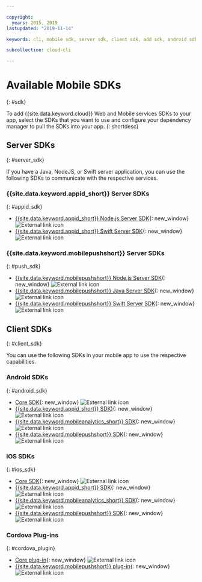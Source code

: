 ```yaml
---

copyright:
  years: 2015, 2019
lastupdated: "2019-11-14"

keywords: cli, mobile sdk, server sdk, client sdk, add sdk, android sdk, cordova

subcollection: cloud-cli

---
```


# Available Mobile SDKs
{: #sdk}

To add {{site.data.keyword.cloud}} Web and Mobile services SDKs to your app, select the SDKs that you want to use and configure your dependency manager to pull the SDKs into your app.
{: shortdesc}

## Server SDKs
{: #server_sdk}

If you have a Java, NodeJS, or Swift server application, you can use the following SDKs to communicate with the respective services.

### {{site.data.keyword.appid_short}} Server SDKs
{: #appid_sdk}

- [{{site.data.keyword.appid_short}} Node.js Server SDK](https://github.com/ibm-cloud-security/appid-serversdk-nodejs){: new_window} ![External link icon](../../icons/launch-glyph.svg "External link icon")
- [{{site.data.keyword.appid_short}} Swift Server SDK](https://github.com/ibm-cloud-security/appid-serversdk-swift){: new_window} ![External link icon](../icons/launch-glyph.svg "External link icon")

### {{site.data.keyword.mobilepushshort}} Server SDKs
{: #push_sdk}

- [{{site.data.keyword.mobilepushshort}} Node.js Server SDK](https://github.com/ibm-bluemix-mobile-services/bms-pushnotifications-serversdk-nodejs){: new_window} ![External link icon](../../icons/launch-glyph.svg "External link icon")
- [{{site.data.keyword.mobilepushshort}} Java Server SDK](https://github.com/ibm-bluemix-mobile-services/bms-pushnotifications-serversdk-java){: new_window} ![External link icon](../../icons/launch-glyph.svg "External link icon")
- [{{site.data.keyword.mobilepushshort}} Swift Server SDK](https://github.com/ibm-bluemix-mobile-services/bms-pushnotifications-serversdk-swift){: new_window} ![External link icon](../../icons/launch-glyph.svg "External link icon")

## Client SDKs
{: #client_sdk}

You can use the following SDKs in your mobile app to use the respective capabilities.

### Android SDKs
{: #android_sdk}

- [Core SDK](https://github.com/ibm-bluemix-mobile-services/bms-clientsdk-android-core){: new_window} ![External link icon](../../icons/launch-glyph.svg "External link icon")
- [{{site.data.keyword.appid_short}} SDK)](https://github.com/ibm-cloud-security/appid-clientsdk-android){: new_window} ![External link icon](../../icons/launch-glyph.svg "External link icon")
- [{{site.data.keyword.mobileanalytics_short}} SDK](https://github.com/ibm-bluemix-mobile-services/bms-clientsdk-android-analytics){: new_window} ![External link icon](../../icons/launch-glyph.svg "External link icon")
- [{{site.data.keyword.mobilepushshort}} SDK](https://github.com/ibm-bluemix-mobile-services/bms-clientsdk-android-push){: new_window} ![External link icon](../../icons/launch-glyph.svg "External link icon")

### iOS SDKs
{: #ios_sdk}

- [Core SDK](https://github.com/ibm-bluemix-mobile-services/bms-clientsdk-swift-core){: new_window} ![External link icon](../../icons/launch-glyph.svg "External link icon")
- [{{site.data.keyword.appid_short}} SDK](https://github.com/ibm-cloud-security/appid-clientsdk-swift){: new_window} ![External link icon](../../icons/launch-glyph.svg "External link icon")
- [{{site.data.keyword.mobileanalytics_short}} SDK](https://github.com/ibm-bluemix-mobile-services/bms-clientsdk-swift-analytics){: new_window} ![External link icon](../../icons/launch-glyph.svg "External link icon")
- [{{site.data.keyword.mobilepushshort}} SDK](https://github.com/ibm-bluemix-mobile-services/bms-clientsdk-swift-push){: new_window} ![External link icon](../../icons/launch-glyph.svg "External link icon")

### Cordova Plug-ins
{: #cordova_plugin}

- [Core plug-in](https://github.com/ibm-bluemix-mobile-services/bms-clientsdk-cordova-plugin-core){: new_window} ![External link icon](../../icons/launch-glyph.svg "External link icon")
- [{{site.data.keyword.mobilepushshort}} plug-in](https://github.com/ibm-bluemix-mobile-services/bms-clientsdk-cordova-plugin-push){: new_window} ![External link icon](../../icons/launch-glyph.svg "External link icon")

